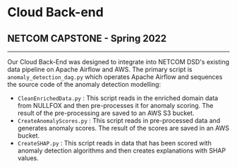 # Cloud Back-end

## NETCOM CAPSTONE - Spring 2022

----  

Our Cloud Back-End was designed to integrate into NETCOM DSD's existing data pipeline on Apache Airflow and AWS. The primary script is `anomaly_detection_dag.py` which operates Apache Airflow and sequences the source code of the anomaly detection modelling:

- `CleanEnrichedData.py` : This script reads in the enriched domain data from NULLFOX and then pre-processes it for anomaly scoring. The result of the pre-processing are saved to an AWS S3 bucket.
- `CreateAnomalyScores.py` : This script reads in pre-processed data and generates anomaly scores. The result of the scores are saved in an AWS bucket.
- `CreateSHAP.py` : This script reads in data that has been scored with anomaly detection algorithms and then creates explanations
with SHAP values.